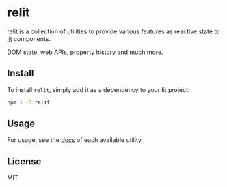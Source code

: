 # relit

relit is a collection of utilities to provide various features as reactive state
to [lit](https://lit.dev) components.

DOM state, web APIs, property history and much more.

## Install

To install `relit`, simply add it as a dependency to your lit project:

```sh
npm i -S relit
```

## Usage

For usage, see the [docs](./docs/index.md) of each available utility.

## License

MIT
